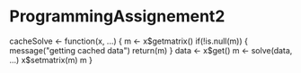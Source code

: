 # ProgrammingAssignement2
cacheSolve <- function(x, ...) {
        m <- x$getmatrix()
        if(!is.null(m)) {
                message("getting cached data")
                return(m)
        }
        data <- x$get()
        m <- solve(data, ...)
        x$setmatrix(m)
        m
}
